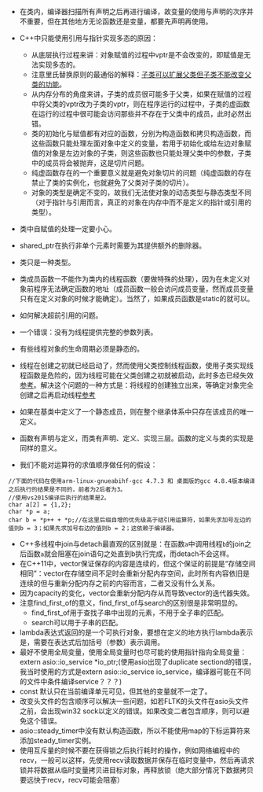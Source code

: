-	在类内，编译器扫描所有声明之后再进行编译，故变量的使用与声明的次序并不重要，但在其他地方无论函数还是变量，都要先声明再使用。
-	C++中只能使用引用与指针实现多态的原因：
	-	从底层执行过程来讲：对象赋值的过程中vptr是不会改变的，即赋值是无法实现多态的。
	-	注意里氏替换原则的最通俗的解释：[子类可以扩展父类但子类不能改变父类的功能](http://52347.iteye.com/blog/1860477)。
	-	从内存分布的角度来讲，子类的成员很可能多于父类，如果在赋值的过程中将父类的vptr改为子类的vptr，则在程序运行的过程中，子类的虚函数在运行的过程中很可能会访问那些并不存在于父类中的成员，此时必然出错。
	-	类的初始化与赋值都有对应的函数，分别为构造函数和拷贝构造函数，而这些函数只能处理左面对象中定义的变量，若用于初始化或给左边对象赋值的对象是左边对象的子类，则这些函数也只能处理父类中的参数，子类中的成员将会被抛弃，这是切片问题。
	-	纯虚函数存在的一个重要意义就是避免对象切片的问题（纯虚函数的存在禁止了类的实例化，也就避免了父类对子类的切片）。
	-	对象的类型是确定不变的，故我们无法使对象的动态类型与静态类型不同（对于指针与引用而言，真正的对象在内存中而不是定义的指针或引用的类型）。

-	类中自赋值的处理一定要小心。
-	shared_ptr在执行非单个元素时需要为其提供额外的删除器。
-	类只是一种类型。
-	类成员函数一不能作为类内的线程函数（要做特殊的处理），因为在未定义对象前程序无法确定函数的地址（成员函数一般会访问成员变量，然而成员变量只有在定义对象的时候才能确定）。当然了，如果成员函数是static的就可以。
-	如何解决超前引用的问题。
-	一个错误：没有为线程提供完整的参数列表。
-	有些线程对象的生命周期必须是静态的。
-	线程在创建之初就已经启动了，然而使用父类控制线程函数，使用子类实现线程函数是危险的，因为线程可能在父类创建之初就被启动，此时多态已经失效[参考](http://stackoverflow.com/questions/10634603/c11-thread-doesnt-work-with-virtual-member-function)。解决这个问题的一种方式是：将线程的创建独立出来，等确定对象完全创建之后再启动线程[参考](https://rafalcieslak.wordpress.com/2014/05/16/c11-stdthreads-managed-by-a-designated-class/)
-	如果在基类中定义了一个静态成员，则在整个继承体系中只存在该成员的唯一定义。
-	函数有声明与定义，而类有声明、定义、实现三层。函数的定义与类的实现是同样的意义。
-	我们不能对运算符的求值顺序做任何的假设：
```
//下面的代码在使用arm-linux-gnueabihf-gcc 4.7.3 和 桌面版的gcc 4.8.4版本编译之后执行的结果是不同的，前者为2后者为3。
//使用vs2015编译后执行的结果是2。
char a[2] = {1,2};
char *p = a;
char b = *p++ + *p;//在这里后缀自增的优先级高于结引用运算符，如果先求加号左边的值则b = 3；如果先求加号右边的值则b = 2；这依赖于编译器。
```
-    C++多线程中join与detach最直观的区别就是：在函数`a`中调用线程`b`的join之后函数`a`就会阻塞在join语句之处直到b执行完成，而detach不会这样。
-    在C++11中，vector保证保存的内容是连续的，但这个保证的前提是“存储空间相同”：vector在存储空间不足时会重新分配内存空间，此时所有内容依旧是连续的但与重新分配内存之前的内容而言，二者又没有什么关系。
-    因为capacity的变化，vector会重新分配内存从而导致vector的迭代器失效。
-	注意find_first_of的意义，find_first_of与search的区别很是非常明显的。
	-	find_first_of用于查找子串中出现的元素，不用于全子串的匹配。
	-	search可以用于子串的匹配。
-	lambda表达式返回的是一个可执行对象，要想在定义的地方执行lambda表示是，需要在表达式后加括号（参数）表示调用。
-	最好不使用全局变量，使用全局变量时也尽可能的使用指针指向全局变量：extern asio::io_service *io_ptr;(使用asio出现了duplicate sectiond的错误，我当时使用的方式是extern asio::io_service io_service，编译器可能在不同的文件中条件编译service？？？)
-	const 默认只在当前编译单元可见，但其他的变量就不一定了。
-	改变头文件的包含顺序可以解决一些问题，如若FLTK的头文件在asio头文件之前，会出现win32 sock以定义的错误。如果改变二者包含顺序，则可以避免这个错误。
-	asio::steady_timer中没有默认构造函数，所以不能使用map的下标运算符来添加steady_timer实例。
-	使用互斥量的时候不要在获得锁之后执行耗时的操作，例如网络编程中的recv，一般可以这样，先使用recv读取数据并保存在临时变量中，然后再请求锁并将数据从临时变量拷贝进目标对象，再释放锁（绝大部分情况下数据拷贝要远快于recv，recv可能会阻塞）
































